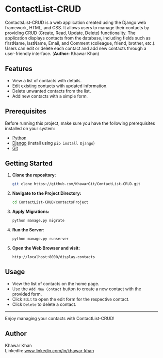 # ContactList-CRUD

ContactsList-CRUD is a web application created using the Django web framework, HTML, and CSS. It allows users to manage their contacts by providing CRUD (Create, Read, Update, Delete) functionality. The application displays contacts from the database, including fields such as firstName, lastName, Email, and Comment (colleague, friend, brother, etc.). Users can edit or delete each contact and add new contacts through a user-friendly interface.
(<strong>Author:</strong> Khawar Khan)
## Features

- View a list of contacts with details.
- Edit existing contacts with updated information.
- Delete unwanted contacts from the list.
- Add new contacts with a simple form.

## Prerequisites

Before running this project, make sure you have the following prerequisites installed on your system:

- [Python](https://www.python.org/)
- [Django](https://www.djangoproject.com/) (install using `pip install Django`)
- [Git](https://git-scm.com/)

## Getting Started

1. **Clone the repository:**

   ```bash
   git clone https://github.com/KhawarGit/ContactList-CRUD.git
2. **Navigate to the Project Directory:**
   ```bash
   cd ContactList-CRUD/contactsProject
3. **Apply Migrations:**
   ```bash
   python manage.py migrate

4. **Run the Server:**
   ```bash
   python manage.py runserver
5. **Open the Web Browser and visit:**
   ```plaintext
   http://localhost:8000/display-contacts
## Usage
* View the list of contacts on the home page.
* Use the `Add New Contact` button to create a new contact with the provided form.
* Click `Edit` to open the edit form for the respective contact.
* Click `Delete` to delete a contact.
<hr>
Enjoy managing your contacts with ContactList-CRUD!

## Author
Khawar Khan
<br />
LinkedIn: www.linkedin.com/in/khawar-khan
